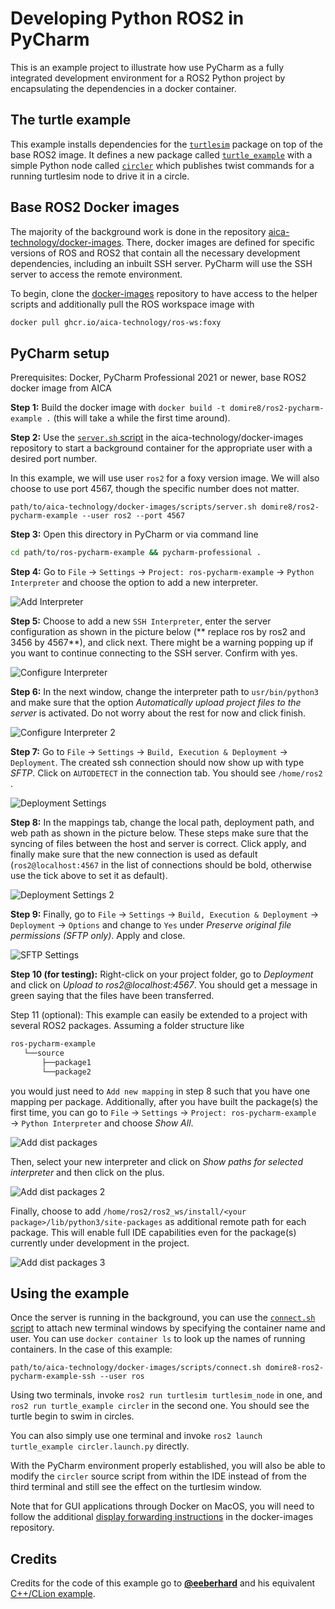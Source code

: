 # Developing Python ROS2 in PyCharm

This is an example project to illustrate how use PyCharm as a fully integrated development environment for a ROS2 Python
project by encapsulating the dependencies in a docker container.

## The turtle example

This example installs dependencies for the [`turtlesim`](http://wiki.ros.org/turtlesim) package on top of the base ROS2
image. It defines a new package called [`turtle_example`](./turtle_example) with a simple Python node
called [`circler`](./turtle_example/scripts/circler) which publishes twist commands for a running turtlesim node to
drive it in a circle.

## Base ROS2 Docker images

The majority of the background work is done in the
repository [aica-technology/docker-images](https://github.com/aica-technology/docker-images). There, docker images are
defined for specific versions of ROS and ROS2 that contain all the necessary development dependencies, including an
inbuilt SSH server. PyCharm will use the SSH server to access the remote environment.

To begin, clone the [docker-images](https://github.com/aica-technology/docker-images) repository to have access to the
helper scripts and additionally pull the ROS workspace image with

```bash
docker pull ghcr.io/aica-technology/ros-ws:foxy
```

## PyCharm setup

Prerequisites: Docker, PyCharm Professional 2021 or newer, base ROS2 docker image from AICA

**Step 1:** Build the docker image with `docker build -t domire8/ros2-pycharm-example .` (this will take a while the
first time around).

**Step 2:** Use the [`server.sh` script](https://github.com/aica-technology/docker-images/blob/master/scripts/server.sh)
in the aica-technology/docker-images repository to start a background container for the appropriate user with a desired
port number.

In this example, we will use user `ros2` for a foxy version image. We will also choose to use port 4567, though the
specific number does not matter.

```shell script
path/to/aica-technology/docker-images/scripts/server.sh domire8/ros2-pycharm-example --user ros2 --port 4567
```

**Step 3:** Open this directory in PyCharm or via command line

```bash
cd path/to/ros-pycharm-example && pycharm-professional .
```

**Step 4:** Go to `File` &rarr; `Settings` &rarr; `Project: ros-pycharm-example` &rarr; `Python Interpreter` and choose
the option to add a new interpreter.

![Add Interpreter](img/add_interpreter.png)

**Step 5:** Choose to add a new `SSH Interpreter`, enter the server configuration as shown in the picture below (**
replace ros by ros2 and 3456 by 4567**), and click next. There might be a warning popping up if you want to continue
connecting to the SSH server. Confirm with yes.

![Configure Interpreter](img/configure_interpreter.png)

**Step 6:** In the next window, change the interpreter path to `usr/bin/python3` and make sure that the option
*Automatically upload project files to the server* is activated. Do not worry about the rest for now and click finish.

![Configure Interpreter 2](img/configure_interpreter_2.png)

**Step 7:** Go to `File` &rarr; `Settings` &rarr; `Build, Execution & Deployment` &rarr; `Deployment`. The created ssh
connection should now show up with type *SFTP*. Click on `AUTODETECT` in the connection tab. You should see `/home/ros2`
.

![Deployment Settings](img/deployment_settings.png)

**Step 8:** In the mappings tab, change the local path, deployment path, and web path as shown in the picture below.
These steps make sure that the syncing of files between the host and server is correct. Click apply, and finally make
sure that the new connection is used as default (`ros2@localhost:4567` in the list of connections should be bold,
otherwise use the tick above to set it as default).

![Deployment Settings 2](img/deployment_settings_2.png)

**Step 9:** Finally, go to `File` &rarr; `Settings` &rarr; `Build, Execution & Deployment` &rarr; `Deployment`
&rarr; `Options` and change to `Yes` under *Preserve original file permissions (SFTP only)*. Apply and close.

![SFTP Settings](img/sftp_settings.png)

**Step 10 (for testing):** Right-click on your project folder, go to *Deployment* and click on
*Upload to ros2@localhost:4567*. You should get a message in green saying that the files have been transferred.

Step 11 (optional): This example can easily be extended to a project with several ROS2 packages. Assuming a folder
structure like

```bash
ros-pycharm-example
   └──source
       ├──package1
       └──package2
```

you would just need to `Add new mapping` in step 8 such that you have one mapping per package. Additionally, after you
have built the package(s) the first time, you can go to `File` &rarr; `Settings` &rarr; `Project: ros-pycharm-example`
&rarr; `Python Interpreter` and choose *Show All*.

![Add dist packages](img/add_dist_packages.png)

Then, select your new interpreter and click on *Show paths for selected interpreter* and then click on the plus.

![Add dist packages 2](img/add_dist_packages_2.png)

Finally, choose to add `/home/ros2/ros2_ws/install/<your package>/lib/python3/site-packages` as additional remote path
for each package. This will enable full IDE capabilities even for the package(s) currently under development in the
project.

![Add dist packages 3](img/add_dist_packages_3.png)

## Using the example

Once the server is running in the background, you can use
the [`connect.sh` script](https://github.com/aica-technology/docker-images/blob/master/scripts/connect.sh)
to attach new terminal windows by specifying the container name and user. You can use `docker container ls` to look up
the names of running containers. In the case of this example:

```shell script
path/to/aica-technology/docker-images/scripts/connect.sh domire8-ros2-pycharm-example-ssh --user ros
```

Using two terminals, invoke `ros2 run turtlesim turtlesim_node` in one, and `ros2 run turtle_example circler` in the
second one. You should see the turtle begin to swim in circles.

You can also simply use one terminal and invoke `ros2 launch turtle_example circler.launch.py`
directly.

With the PyCharm environment properly established, you will also be able to modify the `circler` source script from
within the IDE instead of from the third terminal and still see the effect on the turtlesim window.

Note that for GUI applications through Docker on MacOS, you will need to follow the additional
[display forwarding instructions](https://github.com/aica-technology/docker-images#notes-on-x11-display-forwarding-for-mac)
in the docker-images repository.

## Credits

Credits for the code of this example go to **[@eeberhard](https://github.com/eeberhard)** and his
equivalent [C++/CLion example](https://github.com/eeberhard/ros-clion-example).
